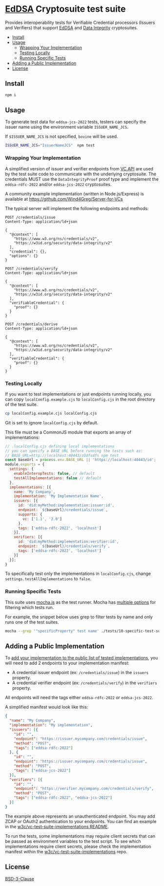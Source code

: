 # [EdDSA](https://www.w3.org/TR/vc-di-eddsa/) Cryptosuite test suite

Provides interoperability tests for Verifiable Credential processors
(Issuers and Verifiers) that support [EdDSA](https://www.w3.org/TR/vc-di-eddsa/)
and [Data Integrity](https://www.w3.org/TR/vc-data-integrity/) cryptosuites.

- [Install](#install)
- [Usage](#usage)
    - [Wrapping Your Implementation](#wrapping-your-implementation)
    - [Testing Locally](#testing-locally)
    - [Running Specific Tests](#running-specific-tests)
- [Adding a Public Implementation](#adding-a-public-implementation)
- [License](#license)

## Install

```js
npm i
```

## Usage

To generate test data for `eddsa-jcs-2022` tests, testers can specify the
issuer name using the environment variable `ISSUER_NAME_JCS`.

If `$ISSUER_NAME_JCS` is not specified, `bovine` will be used.
```sh
ISSUER_NAME_JCS="IssuerNameJCS"  npm test
```

### Wrapping Your Implementation

A simplified version of issuer and verifier endpoints from
[VC API](https://w3c-ccg.github.io/vc-api/)
are used by the test suite code to communicate with the underlying cryptosuite.
The credentials MUST use the `DataIntegrityProof` proof type and implement the
`eddsa-rdfc-2022` and/or `eddsa-jcs-2022` cryptosuites.

A community example implementation (written in Node.js/Express) is available at
https://github.com/Wind4Greg/Server-for-VCs

The typical server will implement the following endpoints and methods:
```http
POST /credentials/issue
Content-Type: application/ld+json

{
  "@context": [
    "https://www.w3.org/ns/credentials/v2",
    "https://w3id.org/security/data-integrity/v2"
  ],
  "credential": {},
  "options": {}
}
```

```http
POST /credentials/verify
Content-Type: application/ld+json

{
  "@context": [
    "https://www.w3.org/ns/credentials/v2",
    "https://w3id.org/security/data-integrity/v2"
  ],
  "verifiableCredential": {
    "proof": {}
  }
}
```

```http
POST /credentials/derive
Content-Type: application/ld+json

{
  "@context": [
    "https://www.w3.org/ns/credentials/v2",
    "https://w3id.org/security/data-integrity/v2"
  ],
  "verifiableCredential": {
    "proof": {}
  }
}
```

### Testing Locally
If you want to test implementations or just endpoints running locally, you can
copy `localConfig.example.cjs` to `localConfig.cjs`
in the root directory of the test suite.

```bash
cp localConfig.example.cjs localConfig.cjs
```

Git is set to ignore `localConfig.cjs` by default.

This file must be a CommonJS module that exports an array of implementations:

```js
// .localConfig.cjs defining local implementations
// you can specify a BASE_URL before running the tests such as:
// BASE_URL=http://localhost:40443/zDdfsdfs npm test
const baseUrl = process.env.BASE_URL || 'https://localhost:40443/id';
module.exports = {
  settings: {
    enableInteropTests: false, // default
    testAllImplementations: false // default
  },
  implementations: [{
    name: 'My Company',
    implementation: 'My Implementation Name',
    issuers: [{
      id: 'did:myMethod:implementation:issuer:id',
      endpoint: `${baseUrl}/credentials/issue`,
      supports: {
        vc: ['1.1', '2.0']
      },
      tags: ['eddsa-rdfc-2022', 'localhost']
    }],
    verifiers: [{
      id: 'did:myMethod:implementation:verifier:id',
      endpoint: `${baseUrl}/credentials/verify`,
      tags: ['eddsa-rdfc-2022', 'localhost']
    }]
  }];
}
```
To specifically test only the implementations in `localConfig.cjs`, change
`settings.testAllImplementations` to `false`.

### Running Specific Tests
This suite uses [mocha.js](https://mochajs.org) as the test runner.
Mocha has [multiple options](https://mochajs.org/#command-line-usage) for filtering which tests run.

For example, the snippet below uses grep to filter tests by name and only runs one of the test suites.
```bash
mocha --grep '"specificProperty" test name' ./tests/10-specific-test-suite.js
```

## Adding a Public Implementation

To [add your implementation to the public list of tested implementations](https://github.com/w3c/vc-test-suite-implementations/tree/main?tab=readme-ov-file#adding-a-new-implementation),
you will need to add 2 endpoints to your implementation manifest:
- A credential issuer endpoint (ex: `/credentials/issue`) in the `issuers` property.
- A credential verifier endpoint (ex: `/credentials/verify`) in the `verifiers`
  property.

All endpoints will need the tags either `eddsa-rdfc-2022` or `eddsa-jcs-2022`.

A simplified manifest would look like this:

```json
{
  "name": "My Company",
  "implementation": "My implementation",
  "issuers": [{
    "id": "",
    "endpoint": "https://issuer.mycompany.com/credentials/issue",
    "method": "POST",
    "tags": ["eddsa-rdfc-2022"]
  }, {
    "id": "",
    "endpoint": "https://issuer.mycompany.com/credentials/issue",
    "method": "POST",
    "tags": ["eddsa-jcs-2022"]
  }],
  "verifiers": [{
    "id": "",
    "endpoint": "https://verifier.mycompany.com/credentials/verify",
    "method": "POST",
    "tags": ["eddsa-rdfc-2022", "eddsa-jcs-2022"]
  }]
}
```

The example above represents an unauthenticated endpoint. You may add ZCAP or
OAuth2 authentication to your endpoints. You can find an example in the
[w3c/vc-test-suite-implementations README](https://github.com/w3c/vc-test-suite-implementations#adding-a-new-implementation).

To run the tests, some implementations may require client secrets that can be
passed as environment variables to the test script. To see which implementations require client
secrets, please check the implementation manifest within the
[w3c/vc-test-suite-implementations](https://github.com/w3c/vc-test-suite-implementations/tree/main/implementations) repo.

## License

[BSD-3-Clause](LICENSE.md)
